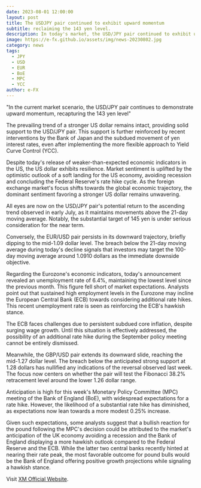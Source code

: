 ```yaml
---
date: 2023-08-01 12:00:00
layout: post
title: The USDJPY pair continued to exhibit upward momentum
subtitle: reclaiming the 143 yen level.
description: In today's market, the USD/JPY pair continued to exhibit upward momentum, reclaiming the 143 yen level.
image: https://e-fx.github.io/assets/img/news-20230802.jpg
category: news
tags:
  - JPY
  - USD
  - EUR
  - BoE
  - MPC
  - YCC
author: e-FX
---
```


"In the current market scenario, the USD/JPY pair continues to demonstrate upward momentum, recapturing the 143 yen level"

The prevailing trend of a stronger US dollar remains intact, providing solid support to the USD/JPY pair. This support is further reinforced by recent interventions by the Bank of Japan and the subdued movement of yen interest rates, even after implementing the more flexible approach to Yield Curve Control (YCC).

Despite today's release of weaker-than-expected economic indicators in the US, the US dollar exhibits resilience. Market sentiment is uplifted by the optimistic outlook of a soft landing for the US economy, avoiding recession and concluding the Federal Reserve's rate hike cycle. As the foreign exchange market's focus shifts towards the global economic trajectory, the dominant sentiment favoring a stronger US dollar remains unwavering.

All eyes are now on the USD/JPY pair's potential return to the ascending trend observed in early July, as it maintains movements above the 21-day moving average. Notably, the substantial target of 145 yen is under serious consideration for the near term.

Conversely, the EUR/USD pair persists in its downward trajectory, briefly dipping to the mid-1.09 dollar level. The breach below the 21-day moving average during today's decline signals that investors may target the 100-day moving average around 1.0910 dollars as the immediate downside objective.

Regarding the Eurozone's economic indicators, today's announcement revealed an unemployment rate of 6.4%, maintaining the lowest level since the previous month. This figure fell short of market expectations. Analysts point out that sustained high employment levels in the Eurozone may incline the European Central Bank (ECB) towards considering additional rate hikes. This recent unemployment rate is seen as reinforcing the ECB's hawkish stance.

The ECB faces challenges due to persistent subdued core inflation, despite surging wage growth. Until this situation is effectively addressed, the possibility of an additional rate hike during the September policy meeting cannot be entirely dismissed.

Meanwhile, the GBP/USD pair extends its downward slide, reaching the mid-1.27 dollar level. The breach below the anticipated strong support at 1.28 dollars has nullified any indications of the reversal observed last week. The focus now centers on whether the pair will test the Fibonacci 38.2% retracement level around the lower 1.26 dollar range.

Anticipation is high for this week's Monetary Policy Committee (MPC) meeting of the Bank of England (BoE), with widespread expectations for a rate hike. However, the likelihood of a substantial rate hike has diminished, as expectations now lean towards a more modest 0.25% increase.

Given such expectations, some analysts suggest that a bullish reaction for the pound following the MPC's decision could be attributed to the market's anticipation of the UK economy avoiding a recession and the Bank of England displaying a more hawkish outlook compared to the Federal Reserve and the ECB. While the latter two central banks recently hinted at nearing their rate peak, the most favorable outcome for pound bulls would be the Bank of England offering positive growth projections while signaling a hawkish stance.


Visit [XM Official Website](https://clicks.pipaffiliates.com/c?c=550036&l=en&p=0).